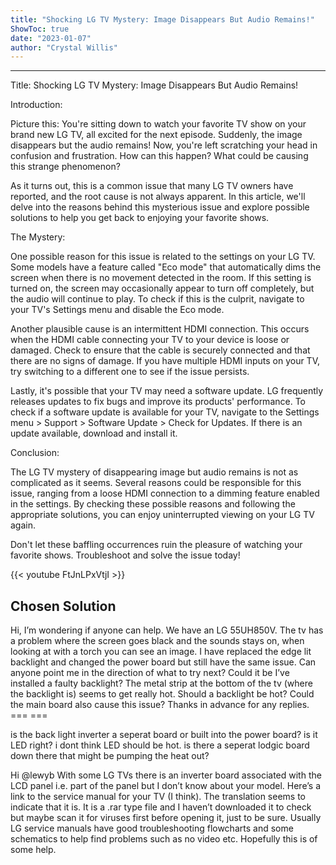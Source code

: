 ```yaml
---
title: "Shocking LG TV Mystery: Image Disappears But Audio Remains!"
ShowToc: true 
date: "2023-01-07"
author: "Crystal Willis"
---
```

*****
Title: Shocking LG TV Mystery: Image Disappears But Audio Remains!

Introduction:

Picture this: You're sitting down to watch your favorite TV show on your brand new LG TV, all excited for the next episode. Suddenly, the image disappears but the audio remains! Now, you're left scratching your head in confusion and frustration. How can this happen? What could be causing this strange phenomenon?

As it turns out, this is a common issue that many LG TV owners have reported, and the root cause is not always apparent. In this article, we'll delve into the reasons behind this mysterious issue and explore possible solutions to help you get back to enjoying your favorite shows.

The Mystery:

One possible reason for this issue is related to the settings on your LG TV. Some models have a feature called "Eco mode" that automatically dims the screen when there is no movement detected in the room. If this setting is turned on, the screen may occasionally appear to turn off completely, but the audio will continue to play. To check if this is the culprit, navigate to your TV's Settings menu and disable the Eco mode.

Another plausible cause is an intermittent HDMI connection. This occurs when the HDMI cable connecting your TV to your device is loose or damaged. Check to ensure that the cable is securely connected and that there are no signs of damage. If you have multiple HDMI inputs on your TV, try switching to a different one to see if the issue persists.

Lastly, it's possible that your TV may need a software update. LG frequently releases updates to fix bugs and improve its products' performance. To check if a software update is available for your TV, navigate to the Settings menu > Support > Software Update > Check for Updates. If there is an update available, download and install it.

Conclusion:

The LG TV mystery of disappearing image but audio remains is not as complicated as it seems. Several reasons could be responsible for this issue, ranging from a loose HDMI connection to a dimming feature enabled in the settings. By checking these possible reasons and following the appropriate solutions, you can enjoy uninterrupted viewing on your LG TV again.

Don't let these baffling occurrences ruin the pleasure of watching your favorite shows. Troubleshoot and solve the issue today!

{{< youtube FtJnLPxVtjI >}} 



## Chosen Solution
 Hi,
I’m wondering if anyone can help. We have an LG 55UH850V. The tv has a problem where the screen goes black and the sounds stays on, when looking at with a torch you can see an image. I have replaced the edge lit backlight and changed the power board but still have the same issue. Can anyone point me in the direction of what to try next? Could it be I’ve installed a faulty backlight? The metal strip at the bottom of the tv (where the backlight is) seems to get really hot. Should a backlight be hot? Could the main board also cause this issue?
Thanks in advance for any replies.
===  ===

 is the back light inverter a seperat board or built into the power board? is it LED right? i dont think LED should be hot. is there a seperat lodgic board down there that might be pumping the heat out?

 Hi @lewyb
With some LG TVs there is an inverter board associated with the LCD panel i.e. part of the panel but I don’t know about your model.
Here’s a link to the service manual for your TV (I think). The translation seems to indicate that it is. It is a .rar type file and I haven’t downloaded it to check but maybe scan it for viruses first before opening it, just to be sure.
Usually LG service manuals have good troubleshooting flowcharts and some schematics to help find problems such as no video etc.
Hopefully this is of some help.




